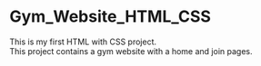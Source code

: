 # Gym_Website_HTML_CSS
This is my first HTML with CSS project.  
This project contains a gym website with a home and join pages.
